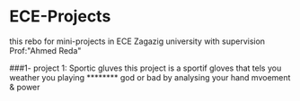 # ECE-Projects
this rebo for mini-projects in ECE Zagazig university with supervision Prof:"Ahmed Reda"

###1- project 1: Sportic gluves 
this project is a sportif gloves that tels you weather you playing ******** god or bad by analysing your hand mvoement &  power
